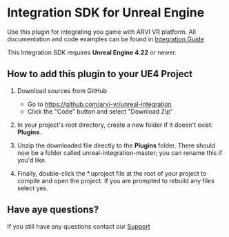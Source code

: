 # Integration SDK for Unreal Engine
Use this plugin for integrating you game with ARVI VR platform. All documentation and code examples can be found in [Integration Guide](https://arvi-vr.github.io/integration-guide/tabs/integrations-unreal/)

This Integration SDK requires **Unreal Engine 4.22** or newer.

## How to add this plugin to your UE4 Project

1. Download sources from GitHub
    * Go to https://github.com/arvi-vr/unreal-integration
    * Click the "Code" button and select "Download Zip"

2. In your project's root directory, create a new folder if it doesn't exist: **Plugins**.
3. Unzip the downloaded file directly to the **Plugins** folder. There should now be a folder called unreal-integration-master; you can rename this if you'd like.
4. Finally, double-click the *.uproject file at the root of your project to compile and open the project. If you are prompted to rebuild any files select yes.

## Have aye questions?
If you still have any questions contact our [Support](mailto:vr.support@arvilab.com)

